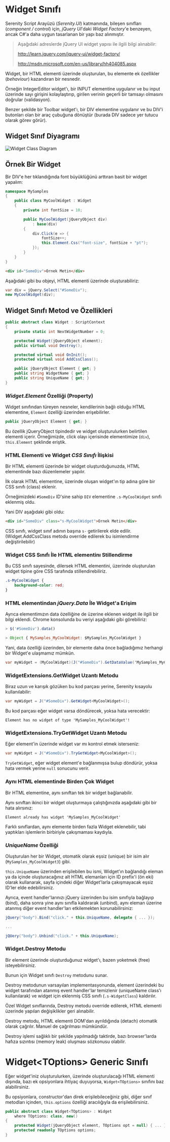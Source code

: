 # Widget Sınıfı

Serenity Script Arayüzü (*Serenity.UI*) katmanında, bileşen sınıfları (*component / control*) için, *jQuery UI*'daki *Widget Factory*'e benzeyen, ancak C#'a daha uygun tasarlanan bir yapı baz alınmıştır.

> Aşağıdaki adreslerde jQuery UI widget yapısı ile ilgili bilgi alınabilir:
>
> http://learn.jquery.com/jquery-ui/widget-factory/
>
> http://msdn.microsoft.com/en-us/library/hh404085.aspx

Widget, bir HTML elementi üzerinde oluşturulan, bu elemente ek özellikler (*behaviour*) kazandıran bir nesnedir.

Örneğin IntegerEditor widget'ı, bir INPUT elementine uygulanır ve bu input üzerinde sayı girişini kolaylaştırıp, girilen verinin geçerli bir tamsayı olmasını doğrular (validasyon).

Benzer şekilde bir Toolbar widget'ı, bir DIV elementine uygulanır ve bu DIV'i butonları olan bir araç çubuğuna dönüştür (burada DIV sadece yer tutucu olarak görev görür).

## Widget Sınıf Diyagramı
![Widget Class Diagram][1]

## Örnek Bir Widget

Bir DIV'e her tıklandığında font büyüklüğünü arttıran basit bir widget yapalım:

```cs
namespace MySamples
{
    public class MyCoolWidget : Widget
    {
        private int fontSize = 10;

        public MyCoolWidget(jQueryObject div)
            : base(div)
        {
            div.Click(e => {
                fontSize++;
                this.Element.Css("font-size", fontSize + "pt");
            });
        }
    }
}
```

```html
<div id="SomeDiv">Örnek Metin</div>
```

Aşağıdaki gibi bu objeyi, HTML elementi üzerinde oluşturabiliriz:

```cs
var div = jQuery.Select("#SomeDiv");
new MyCoolWidget(div);
```

## Widget Sınıfı Metod ve Özellikleri
```cs
public abstract class Widget : ScriptContext
{
    private static int NextWidgetNumber = 0;

    protected Widget(jQueryObject element);
    public virtual void Destroy();

    protected virtual void OnInit();
    protected virtual void AddCssClass();

    public jQueryObject Element { get; }
    public string WidgetName { get; }
    public string UniqueName { get; }
}
```

### *Widget.Element* Özelliği (Property)

Widget sınıfından türeyen nesneler, kendilerinin bağlı olduğu HTML elementine, `Element` özelliği üzerinden erişebilirler.

```cs
public jQueryObject Element { get; }
```

Bu özellik jQueryObject tipindedir ve widget oluşturulurken belirtilen elementi içerir. Örneğimizde, click olayı içerisinde elementimize (`div`), `this.Element` şeklinde eriştik.

### HTML Elementi ve Widget *CSS Sınıfı* İlişkisi

Bir HTML elementi üzerinde bir widget oluşturduğunuzda, HTML elementinde bazı düzenlemeler yapılır.

İlk olarak HTML elementine, üzerinde oluşan widget'ın tip adına göre bir CSS sınıfı (class) eklenir.

Örneğimizdeki `#SomeDiv` ID'sine sahip `DIV` elementine `.s-MyCoolWidget` sınıfı eklenmiş oldu.

Yani DIV aşağıdaki gibi oldu:

```html
<div id="SomeDiv" class="s-MyCoolWidget">Örnek Metin</div>
```

CSS sınıfı, widget sınıf adının başına `s-` getirilerek elde edilir. (Widget.AddCssClass metodu override edilerek bu isimlendirme değiştirilebilir)

### Widget CSS Sınıfı İle HTML elementinı Stillendirme

Bu CSS sınıfı sayesinde, dilersek HTML elementini, üzerinde oluşturulan widget tipine göre CSS tarafında stillendirebiliriz.

```css
.s-MyCoolWidget {
	background-color: red;
}
```

### HTML elementindan *jQuery.Data* İle Widget'a Erişim

Ayrıca elementimızın data özelliğine de üzerine eklenen widget ile ilgili bir bilgi eklendi. Chrome konsolunda bu veriyi aşağıdaki gibi görebiliriz:

```js
> $('#SomeDiv').data()

> Object { MySamples_MyCoolWidget: $MySamples_MyCoolWidget }
```

Yani, data özelliği üzerinden, bir elemente daha önce bağladığımız herhangi bir Widget'e ulaşmamız mümkün.

```cs
var myWidget = (MyCoolWidget)(J("#SomeDiv").GetDataValue('MySamples_MyCoolWidget'));
```

### WidgetExtensions.GetWidget Uzantı Metodu

Biraz uzun ve karışık gözüken bu kod parçası yerine, Serenity kısayolu kullanılabilir:

```cs
var myWidget = J("#SomeDiv").GetWidget<MyCoolWidget>();
```

Bu kod parçası eğer widget varsa döndürecek, yoksa hata verecektir:

```text
Element has no widget of type 'MySamples_MyCoolWidget'!
```

### WidgetExtensions.TryGetWidget Uzantı Metodu

Eğer element'in üzerinde widget var mı kontrol etmek isterseniz:

```cs
var myWidget = J("#SomeDiv").TryGetWidget<MyCoolWidget>();
```

`TryGetWidget`, eğer widget element'e bağlanmışsa bulup döndürür, yoksa hata vermek yerine `null` sonucunu verir.


### Aynı HTML elementinde Birden Çok Widget

Bir HTML elementine, aynı sınıftan tek bir widget bağlanabilir.

Aynı sınıftan ikinci bir widget oluşturmaya çalıştığınızda aşağıdaki gibi bir hata alırsınız:

```text
Element already has widget 'MySamples_MyCoolWidget'
```

Farklı sınıflardan, aynı elemente birden fazla Widget eklenebilir, tabi yaptıkları işlemlerin birbiriyle çakışmaması kaydıyla.

### *UniqueName* Özelliği

Oluşturulan her bir Widget, otomatik olarak eşsiz (unique) bir isim alır (`MySamples_MyCoolWidget3`) gibi.

`this.UniqueName` üzerinden erişilebilen bu ismi, Widget'ın bağlandığı eleman ya da içinde oluşturacağınız alt HTML elemanları için ID prefix'i (ön eki) olarak kullanarak, sayfa içindeki diğer Widget'larla çakışmayacak eşsiz ID'ler elde edebilirsiniz.

Ayrıca, event handler'larınızı jQuery üzerinden bu isim sınıfıyla bağlayıp (bind), daha sonra yine aynı sınıfla kaldırarak (unbind), aynı eleman üzerine atanmış diğer event handler'ları etkilemekten korunabilirsiniz:

```cs
jQuery("body").Bind("click." + this.UniqueName, delegate { ... });

...

jQUery("body").Unbind("click." + this.UniqueName);
```

### Widget.Destroy Metodu

Bir element üzerinde oluşturduğunuz widget'ı, bazen yoketmek (free) isteyebilirsiniz.

Bunun için Widget sınıfı `Destroy` metodunu sunar.

Destroy metodunun varsayılan implementasyonunda, element üzerindeki bu widget tarafından atanmış event handler'lar temizlenir (uniqueName class'ı kullanılarak) ve widget için eklenmiş CSS sınıfı (`.s-WidgetClass`) kaldırılır.

Özel Widget sınıflarında, Destroy metodu override edilerek, HTML elementi üzerinde yapılan değişiklikler geri alınabilir.

Destroy metodu, HTML elementi DOM'dan ayrıldığında (detach) otomatik olarak çağrılır. Manuel de çağrılması mümkündür.

Destroy işlemi sağlıklı bir şekilde yapılmadığı taktirde, bazı browser'larda hafıza sızıntısı (memory leak) oluşması sözkonusu olabilir.

# Widget&lt;TOptions&gt; Generic Sınıfı

Eğer widget'iniz oluşturulurken, üzerinde oluşturulacağı HTML elementi dışında, bazı ek opsiyonlara ihtiyaç duyuyorsa, `Widget<TOptions>` sınıfını baz alabilirsiniz.

Bu opsiyonlara, constructor'dan direk erişilebileceğiniz gibi, diğer sınıf metodları içinden, `this.options` özelliği aracılığıyla da erişilebilirsiniz.

```cs
public abstract class Widget<TOptions> : Widget
    where TOptions: class, new()
{
    protected Widget(jQueryObject element, TOptions opt = null) { ... }
    protected readonly TOptions options;
}
```

  [1]: WidgetHierarchy.png
